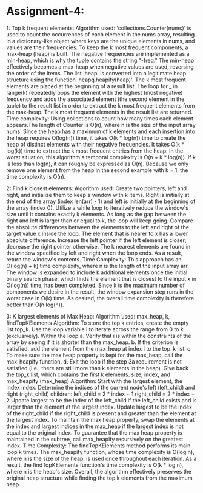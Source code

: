 # Assignment-4:
1: Top k frequent elements: 
    Algorithm used: 
        'collections.Counter(nums)' is used to count the occurrences of each element in the nums array, resulting in a dictionary-like object where keys are the unique elements in nums, and values are their frequencies.
        To keep the k most frequent components, a max-heap (heap) is built. The negative frequencies are implemented as a min-heap, which is why the tuple contains the string "-freq." The min-heap effectively becomes a max-heap when negative values are used, reversing the order of the items.
        The list 'heap' is converted into a legitimate heap structure using the function 'heapq.heapify(heap)'.
        The k most frequent elements are placed at the beginning of a result list.
        The loop for _ in range(k) repeatedly pops the element with the highest (most negative) frequency and adds the associated element (the second element in the tuple) to the result list in order to extract the k most frequent elements from the max-heap.
        The k most frequent elements in the result list are returned.
    Time complexity:
        Using collections to count how many times each element appears.The length of Counter is O(n), where n is the size of the input array nums.
        Since the heap has a maximum of k elements and each insertion into the heap requires O(log(n)) time, it takes O(k * log(n)) time to create the heap of distinct elements with their negative frequencies.
        It takes O(k * log(k)) time to extract the k most frequent entries from the heap.
        In the worst situation, this algorithm's temporal complexity is O(n + k * log(n)). If k is less than log(n), it can roughly be expressed as O(n). Because we only remove one element from the heap in the second example with k = 1, the time complexity is O(n).

2: Find k closest elements:
    Algorithm used:
        Create two pointers, left and right, and initialize them to keep a window with k items. Right is initially at the end of the array (index len(arr) - 1) and left is initially at the beginning of the array (index 0).
        Utilize a while loop to iteratively reduce the window's size until it contains exactly k elements. As long as the gap between the right and left is larger than or equal to k, the loop will keep going.
        Compare the absolute differences between the elements to the left and right of the target value x inside the loop. The element that is nearer to x has a lower absolute difference. Increase the left pointer if the left element is closer; decrease the right pointer otherwise.
        The k nearest elements are found in the window specified by left and right when the loop ends.
        As a result, return the window's contents.
    Time Complexity:
        This approach has an O(log(n) + k) time complexity, where n is the length of the input array arr. The window is expanded to include k additional elements once the initial binary search phase, which finds the element that is closest to the input x in O(log(n)) time, has been completed. Since k is the maximum number of components we desire in the result, the window expansion step runs in the worst case in O(k) time. As desired, the overall time complexity is therefore better than O(n log(n)).

3: K largest elements of Max Heap:
    Algorithm used: 
        max_heap, k, findTopKElements Algorithm:
        To store the top k entries, create the empty list top_k.
        Use the loop variable i to iterate across the range from 0 to k (exclusively).
        Within the loop
            a. Verify that i is within the constraints of the array by seeing if it is shorter than the max_heap.
            b. If the criterion is satisfied, add the element from the max_heap at index i to the top_k list.
            c. To make sure the max heap property is kept for the max_heap, call the max_heapify function.
            d. Exit the loop if the step 3a requirement is not satisfied (i.e., there are still more than k elements in the heap).
        Give back the top_k list, which contains the first k elements.
        size, index, and max_heapify (max_heap) Algorithm:
        Start with the largest element, the index index.
        Determine the indices of the current node's left (left_child) and right (right_child) children:
        left_child = 2 * index + 1
        right_child = 2 * index + 2
        Update largest to be the index of the left_child if the left_child exists and is larger than the element at the largest index.
        Update largest to be the index of the right_child if the right_child is present and greater than the element at the largest index.
        To maintain the max heap property, swap the elements at the index and largest indices in the max_heap if the largest index is not equal to the original index.
        To guarantee that the max heap property is maintained in the subtree, call max_heapify recursively on the greatest index.
    Time Complexity:
        The findTopKElements method performs its main loop k times.
        The max_heapify function, whose time complexity is O(log n), where n is the size of the heap, is used once throughout each iteration.
        As a result, the findTopKElements function's time complexity is O(k * log n), where n is the heap's size.
        Overall, the algorithm effectively preserves the original heap structure while finding the top k elements from the maximum heap.


